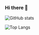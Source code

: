 ### Hi there 👋


![GitHub stats](https://github-readme-stats.vercel.app/api?username=Hyunmin-jasper-Cho&show_icons=true&theme=react)

![Top Langs](https://github-readme-stats.vercel.app/api/top-langs/?username=Hyunmin-jasper-Cho&theme=react)

<!--
**Hyunmin-jasper-Cho/Hyunmin-jasper-Cho** is a ✨ _special_ ✨ repository because its `README.md` (this file) appears on your GitHub profile.

Here are some ideas to get you started:

- 🔭 I’m currently working on ...
- 🌱 I’m currently learning ...
- 👯 I’m looking to collaborate on ...
- 🤔 I’m looking for help with ...
- 💬 Ask me about ...
- 📫 How to reach me: ...
- 😄 Pronouns: ...
- ⚡ Fun fact: ...
-->
